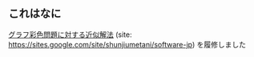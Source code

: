 ## これはなに 

[グラフ彩色問題に対する近似解法](https://a3a6340e-a-62cb3a1a-s-sites.googlegroups.com/site/shunjiumetani/file/gcp_slide.pdf?attachauth=ANoY7crs83DRHMf621U5Q0ReH-4Eyiaf6kPZ_V7fSrLFZHsVN7TcKeyhhMUdTG9yiJbZ_xtadZ4puRZgJ56ECYp7rzYIqGd4pEk_1Ul1JUxDNGAr7Il7Pd2Sf9cLM9ot_eUKonh8nCK5iFr11qkI5eCKqHup3NGSsBh7NUkdyonaZmjVCEfCTuWt9eLNU-5qn2ZQLMtSC1EOYZWecnVtxsKG7PRZeLSc_sRMYxcJ36l2zFIkKcKIfjU%3D&attredirects=0) (site: https://sites.google.com/site/shunjiumetani/software-jp)
を履修しました
